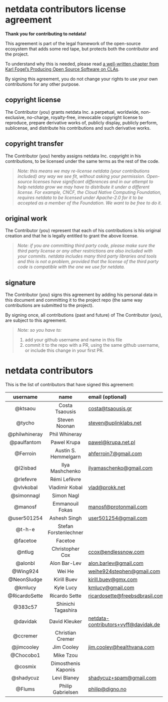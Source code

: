 <!--
SPDX-License-Identifier: GPL-3.0+
-->

# netdata contributors license agreement

**Thank you for contributing to netdata!**

This agreement is part of the legal framework of the open-source ecosystem
that adds some red tape, but protects both the contributor and the project.

To understand why this is needed, please read [a well-written chapter from
Karl Fogel’s Producing Open Source Software on CLAs](http://producingoss.com/en/copyright-assignment.html).

By signing this agreement, you do not change your rights to use your own
contributions for any other purpose.

## copyright license

The Contributor (*you*) grants netdata Inc. a perpetual, worldwide, non-exclusive,
no-charge, royalty-free, irrevocable copyright license to reproduce,
prepare derivative works of, publicly display, publicly perform, sublicense,
and distribute his contributions and such derivative works.

## copyright transfer

The Contributor (*you*) hereby assigns netdata Inc. copyright in his
contributions, to be licensed under the same terms as the rest of the code.

> *Note: this means we may re-license netdata (your contributions included)
> any way we see fit, without asking your permission.
> Open-source licenses have significant differences and in our attempt to
> help netdata grow we may have to distribute it under a different license.
> For example, CNCF, the Cloud Native Computing Foundation, requires netdata
> to be licensed under Apache-2.0 for it to be accepted as a member of the
> Foundation. We want to be free to do it.*

## original work

The Contributor (*you*) represent that each of his contributions is his
original creation and that he is legally entitled to grant the above license.

> *Note: if you are committing third party code, please make sure the third party
> license or any other restrictions are also included with your commits.
> netdata includes many third party libraries and tools and this is not a
> problem, provided that the license of the third party code is compatible with
> the one we use for netdata.*

## signature

The Contributor (*you*) signs this agreement by adding his personal data in
this document and committing it to the project repo
(the same way contributions are submitted to the project).

By signing once, all contributions (past and future) of The Contributor (*you*),
are subject to this agreement.

> *Note: so you have to:*
> 1. add your github username and name in this file
> 2. commit it to the repo with a PR, using the same github username, or include this change in your first PR.

# netdata contributors

This is the list of contributors that have signed this agreement:

username|name|email (optional)
:--------:|:----:|:----------------
@ktsaou|Costa Tsaousis|costa@tsaousis.gr
@tycho|Steven Noonan|steven@uplinklabs.net
@philwhineray|Phil Whineray|
@paulfantom|Pawel Krupa|pawel@krupa.net.pl
@Ferroin|Austin S. Hemmelgarn|ahferroin7@gmail.com
@l2isbad|Ilya Mashchenko|ilyamaschenko@gmail.com
@rlefevre|Rémi Lefèvre|
@vlvkobal|Vladimir Kobal|vlad@prokk.net
@simonnagl|Simon Nagl|
@manosf|Emmanouil Fokas|manosf@protonmail.com
@user501254|Ashesh Singh|user501254@gmail.com
@t-h-e|Stefan Forstenlechner|
@facetoe|Facetoe|
@ntlug|Christopher Cox|ccox@endlessnow.com
@alonbl|Alon Bar-Lev|alon.barlev@gmail.com
@Wing924|Wei He|weihe924stephen@gmail.com
@NeonSludge|Kirill Buev|kirill.buev@gmx.com
@kmlucy|Kyle Lucy|kmlucy@gmail.com
@RicardoSette|Ricardo Sette|ricardosette@freebsdbrasil.com.br
@383c57|Shinichi Tagashira|
@davidak|David Kleuker|netdata-contributors+vyff@davidak.de
@ccremer|Christian Cremer|
@jimcooley|Jim Cooley|jim.cooley@healthvana.com
@Chocobo1|Mike Tzou|
@cosmix|Dimosthenis Kaponis|
@shadycuz|Levi Blaney|shadycuz+spam@gmail.com
@Flums|Philip Gabrielsen|philip@digno.no
